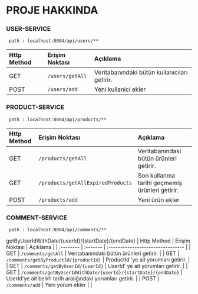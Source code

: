 # PROJE HAKKINDA

### USER-SERVICE

```
 path : localhost:8084/api/users/**
```

| Http Method | Erişim Noktası     | Açıklama                       |
| :-------- | :------- | :-------------------------------- |
| GET      | `/users/getAll` | Veritabanındaki bütün kullanıcıları getirir. |
| POST      | `/users/add` | Yeni kullanici ekler | |


### PRODUCT-SERVICE

```
 path : localhost:8084/api/products/**
```

| Http Method | Erişim Noktası     | Açıklama                       |
| :-------- | :------- | :-------------------------------- |
| GET      | `/products/getAll` | Veritabanındaki bütün ürünleri getirir. |
| GET      | `/products/getAllExpiredProducts` | Son kullanma tarihi geçmemiş ürünleri getirir. |
| POST      | `/products/add` | Yeni ürün ekler | |



### COMMENT-SERVICE

```
 path : localhost:8084/api/comments/**
```
getByUserIdWithDate/{userId}/{startDate}/{endDate}
| Http Method | Erişim Noktası     | Açıklama                       |
| :-------- | :------- | :-------------------------------- |
| GET      | `/comments/getAll` | Veritabanındaki bütün ürünleri getirir. |
| GET      | `/comments/getByProductId/{productId}` | ProductId 'ye ait yorumları getirir. |
| GET      | `/comments/getByUserId/{userId}` | UserId' ye ait yorumları getirir. |
| GET      | `/comments/getByUserIdWithDate/{userId}/{startDate}/{endDate}` | UserId'ye ait belirli tarih aralığındaki yorumları getirir. |
| POST      | `/comments/add` | Yeni yorum ekler | |
